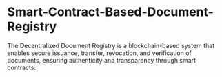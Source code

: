 # Smart-Contract-Based-Document-Registry
The Decentralized Document Registry is a blockchain-based system that enables secure issuance, transfer, revocation, and verification of documents, ensuring authenticity and transparency through smart contracts.
